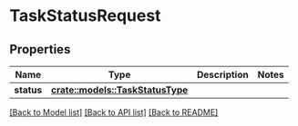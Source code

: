 # TaskStatusRequest

## Properties

Name | Type | Description | Notes
------------ | ------------- | ------------- | -------------
**status** | [**crate::models::TaskStatusType**](TaskStatusType.md) |  | 

[[Back to Model list]](../README.md#documentation-for-models) [[Back to API list]](../README.md#documentation-for-api-endpoints) [[Back to README]](../README.md)


